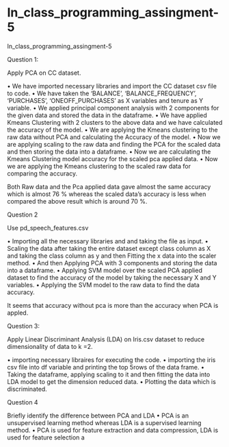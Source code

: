 # In_class_programming_assingment-5
In_class_programming_assingment-5


Question 1:

Apply PCA on CC dataset.

•	We have imported necessary libraries and import the CC dataset csv file to code.
•	We have taken the ‘BALANCE’, ‘BALANCE_FREQUENCY’, ‘PURCHASES’, ‘ONEOFF_PURCHASES’ as X variables and tenure as Y variable. 
•	We applied principal component analysis with 2 components for the given data and stored the data in the dataframe.
•	We have applied Kmeans Clustering with 2 clusters to the above data and we have calculated the accuracy of the model.
•	We are applying the Kmeans clustering to the raw data without PCA and calculating the Accuracy of the model.
•	Now we are applying scaling to the raw data and finding the PCA for the scaled data and then storing the data into a dataframe.
•	Now we are calculating the Kmeans Clustering model accuracy for the scaled pca applied data.
•	Now we are applying the Kmeans clustering to the scaled raw data for comparing the accuracy.
 

Both Raw data and the Pca applied data gave almost the same accuracy which is almost 76 % whereas the scaled data’s accuracy is less when compared the above result which is around 70 %.


Question 2

Use pd_speech_features.csv

•	Importing all the necessary libraries and and taking the file as input.
•	Scaling the data after taking the entire dataset except class column as X and taking the class column as y and then Fitting the x data into the scaler method.
•	And then Applying PCA with 3 components and storing the data into a dataframe.
•	Applying SVM model over the scaled PCA applied dataset to find the accuracy of the model by taking the necessary X and Y variables.
•	Applying the SVM model to the raw data to find the data accuracy.
 
It seems that accuracy without pca is more than the accuracy when PCA is appled.


Question 3:

Apply Linear Discriminant Analysis (LDA) on Iris.csv dataset to reduce dimensionality of data to k =2.

•	 importing necessary libraires for executing the code.
•	importing the iris csv file into df variable and printing the top 5rows of the data frame.
•	Taking the dataframe, applying scaling to it and then fitting the data into LDA model to get the dimension reduced data.
•	Plotting the data which is discriminated.
 

Question 4 

Briefly identify the difference between PCA and LDA
•	PCA is an unsupervised learning method whereas LDA is a supervised learning method.
•	PCA is used for feature extraction and data compression, LDA is used for feature selection a